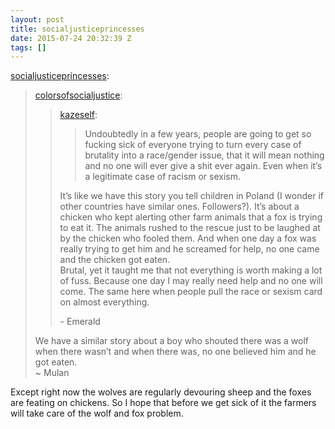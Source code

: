 ```yaml
---
layout: post
title: socialjusticeprincesses
date: 2015-07-24 20:32:39 Z
tags: []
---
```

[socialjusticeprincesses](http://socialjusticeprincesses.tumblr.com/post/124911700177/colorsofsocialjustice-kazeself-undoubtedly):

> [colorsofsocialjustice](http://colorsofsocialjustice.tumblr.com/post/124911044253/kazeself-undoubtedly-in-a-few-years-people-are):
> 
> > [kazeself](http://kazeself.tumblr.com/post/124903651425/undoubtedly-in-a-few-years-people-are-going-to):
> > 
> > > Undoubtedly in a few years, people are going to get so fucking sick of everyone trying to turn every case of brutality into a race/gender issue, that it will mean nothing and no one will ever give a shit ever again. Even when it’s a legitimate case of racism or sexism.
> > 
> > It’s like we have this story you tell children in Poland (I wonder if other countries have similar ones. Followers?). It’s about a chicken who kept alerting other farm animals that a fox is trying to eat it. The animals rushed to the rescue just to be laughed at by the chicken who fooled them. And when one day a fox was really trying to get him and he screamed for help, no one came and the chicken got eaten.  
> > Brutal, yet it taught me that not everything is worth making a lot of fuss. Because one day I may really need help and no one will come. The same here when people pull the race or sexism card on almost everything.
> > 
> > \- Emerald
> 
> We have a similar story about a boy who shouted there was a wolf when there wasn’t and when there was, no one believed him and he got eaten.  
> ~ Mulan

Except right now the wolves are regularly devouring sheep and the foxes are feating on chickens. So I hope that before we get sick of it the farmers will take care of the wolf and fox problem.
